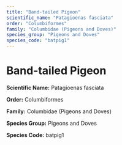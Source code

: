 ```yaml
---
title: "Band-tailed Pigeon"
scientific_name: "Patagioenas fasciata"
order: "Columbiformes"
family: "Columbidae (Pigeons and Doves)"
species_group: "Pigeons and Doves"
species_code: "batpig1"
---
```


# Band-tailed Pigeon

**Scientific Name:** Patagioenas fasciata

**Order:** Columbiformes

**Family:** Columbidae (Pigeons and Doves)

**Species Group:** Pigeons and Doves

**Species Code:** batpig1
